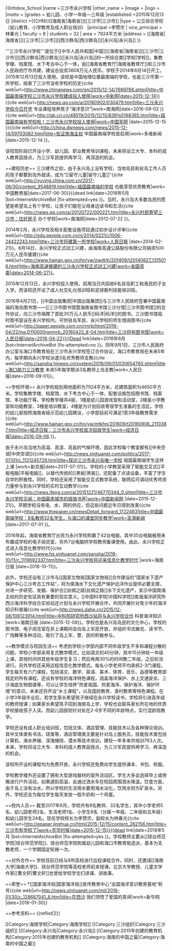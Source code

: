 {{Infobox_School
|name =三沙市永兴学校
|other_name =
|image =
|logo =
|motto =
|grades = 幼儿园、小学一年级—三年级
|established =2015年12月13日
|district ={{CHN}}[[海南省|海南省]][[三沙市|三沙市]]
|type = 公立综合学校（幼儿教育、小学教育及成人职业培训）
|principal =李赞宗 
| vice_principal = 林春光
| faculty        = 8
| students       = 32
| area           = 7924平方米 
|address = [[海南省|海南省]][[三沙市|三沙市]][[西沙群岛|西沙群岛]][[永兴岛|永兴岛]]
}}

'''三沙市永兴学校'''是位于[[中华人民共和国|中国]][[海南省|海南省]][[三沙市|三沙市]][[西沙群岛|西沙群岛]][[永兴岛|永兴岛]]的一所综合类[[学校|学校]]，集教学楼、档案馆、水下考古中心于一体，由[[海南省教育厅|海南省教育厅]]和三沙市人民政府厅市共建，建设总投资3608万元人民币。学校于2014年6月14日开工，2015年12月13日投入使用。该校是中国地理位置最南端的学校，也是三沙市第一所学校，结束了三沙市没有学校的历史<ref name=cns>{{cite web|url=http://www.chinanews.com/gn/2015/12-14/7669766.shtml|title=中国最南端学校三沙市永兴学校建成投入使用|work=中新网|date=2015-12-14}}</ref><ref name=hi>{{cite web|url=http://news.qq.com/a/20160902/030479.htm|title=三沙永兴学校今日开学 专设课程培养孩子“海洋意识”|work=南海网|date=2016-09-02 }}</ref><ref>{{cite web|url=http://gb.cri.cn/48519/2015/12/15/8391s5198365.htm|title=祖国最南端有学校啦！三沙市永兴学校投入使用|work=中国军网 |date=2015-12-15 }}</ref><ref name=dw>{{cite web|url=http://china.dwnews.com/news/2015-12-14/59703082.html|title=佐证南海主权 中国最南端学校首启用|work=多维新闻 |date=2015-12-14 }}</ref>。

该校现阶段已开设小学、幼儿园、职业教育培训课程，未来将设立大专、本科的成人教育函授点，为三沙军民提供再学习、再深造的机会<ref name=cns/>。

==建校历史==
三沙建市之初，由于永兴岛上没有学校，当地岛民和驻岛工作人员的孩子都要到岛外就读，成为“[[留守儿童|留守儿童]]”<ref name=china>{{cite web|url=http://yuying.china.com.cn/2017-06/30/content_9548819.htm|title=祖国最南端的学校 也能享受优质教育|work=中国教育报|date=2017-06-30}}{{dead link|date=2018年5月 |bot=InternetArchiveBot |fix-attempted=yes }}</ref>。当时，永兴岛大多数岛民的愿望是希望岛上有个学校，让孩子们能在父母身边读书和生活<ref>{{cite web|url=http://news.qq.com/a/20120722/000221.htm|title=永兴村民寄望三沙市：住好房子 办个学校|work=南海网|date=2012-07-22 }}</ref>。

2014年2月，永兴学校及相关配套设施项目通过初步设计评审<ref>{{cite web|url=http://edu.people.com.cn/n/2014/0221/c1006-24422243.html|title=三沙市将建第一所学校|work=人民日报 |date=2014-02-21}}</ref>。6月14日，永兴学校正式动工兴建，由海南高速公路股份有限公司捐资500万元人民币援建<ref>{{cite web|url=http://www.hainan.gov.cn/hn/yw/zwdt/tj/201406/t20140627_1315016.html|title=海南高速援建的三沙永兴学校正式动工兴建|work=省国资委|date=2014-06-27}}</ref>。

2015年12月13日，永兴学校投入使用<ref name=hi/>，启用当日共招收6名驻岛职工和渔民的子女入学，而该校还开设了成人社交礼仪培训班和足球裁判技能培训班<ref name=cns/>。

2016年4月21日，[[中国出版集团|中国出版集团]]与三沙市人民政府签署中国最南端的海岛图书馆——[[三沙市图书馆暨海南省图书馆三沙分馆|三沙市图书馆]]的合作协议，向三沙市捐赠了首批30万元人民币[[码洋|码洋]]的图书。三沙图书馆临时图书室设在永兴学校内，可供驻岛军民、永兴学校的师生借阅图书<ref>{{cite web|url=http://paper.people.com.cn/rmrb/html/2016-04/22/nw.D110000renmrb_20160422_8-04.htm|title=三沙将有图书馆|work=人民日报|date=2016-04-22}}{{Dead link|date=2018年6月 |bot=InternetArchiveBot |fix-attempted=no }}</ref>。同年9月1日，三沙市人民政府办公室与海口市教育局在三沙市永兴学校签订合作协议，海口市教育局在未来5年内，每学期向永兴学校派遣3名优秀教师支教<ref>{{cite web|url=http://sansha.hinews.cn/system/2016/09/01/030654760.shtml|title=海口助力三沙教育 未来5年每学期派3名教师上岛支教|work=人民日报|date=2016-09-01}}</ref>。

==学校环境==
永兴学校规划用地面积为7924平方米，总建筑面积为4650平方米<ref name=dw/>。学校集教学楼、档案馆、水下考古中心于一体<ref name=cns/>，配套设施包括图书馆、档案馆、多功能厅等<ref name=dw/>。学校教学楼共4层，1楼是幼儿园游戏室和活动室，2楼是小学教室和功能教室，3楼是培训教室，4楼是为计划招收寄宿学生准备的生活区<ref name=ifeng/>。学校的幼儿部按照海南省级示范幼儿园建设，小学部目前可满足1至3年级教育需求<ref>{{cite web|url=http://www.hainan.gov.cn/hn/yw/mtkhn/201609/t20160906_2110387.html|title=经济日报：三沙市永兴学校首次招收学生|work=经济日报|date=2016-09-06 }}</ref>。

由于永兴岛当地为高温、高湿、高盐的气候环境，因此学校每个教室都有[[中央空调|中央空调]]<ref name=xjb>{{cite web|url=http://news.xinhuanet.com/politics/2017-07/01/c_1121245729.htm|title=探访三沙市永兴岛唯一学校 祖国最南端学生这样上课 |work=新京报|date=2017-07-01}}</ref>。学校的小学教室采用了智能交互式[[平板电脑|平板电脑]]，以替代传统的[[黑板|黑板]]，还配备了点读设备，丰富了学生自学的积极性。同时，学校还采用了智能交互式教学系统，联网后可调动优秀师资力量参与到永兴学校的实时互动教学<ref name=ifeng>{{cite web|url=http://news.ifeng.com/a/20151221/46770344_0.shtml|title=三沙市永兴学校见闻：中国最南城市的琅琅书声|work=中国新闻网 |date=2015-12-21}}</ref>。早期学校没有电、水、网的供应，但这些问题近年已得到改善<ref name=pp>{{cite web|url=http://www.thepaper.cn/newsDetail_forward_1722463|title=中国最南端学校：8名教师32名学生，与海口的课堂同步教学|work=澎湃新闻 |date=2017-07-01 }}</ref>。

2016年起，海南省教育厅出资为永兴学校购置了42台电脑，其中35台电脑被用来布置成学校的电子阅览室，另外7台电脑供学校教师备课使用。由此，永兴学校正式进入信息化教学时代<ref>{{cite web|url=http://www.hq.xinhuanet.com/sansha/2016-10/11/c_1119692337.htm|title=三沙永兴学校将迎来信息化教学时代 |work=海南日报 |date=2016-10-11}}</ref>。

此外，学校还设有三沙市与[[国家文物局|国家文物局]]合作建设的“国家水下遗产保护中心三沙考古工作站”，将为南海水下文化遗产保护远洋作业提供必要支撑，对进一步研究、发掘、保护古[[丝绸之路|丝绸之路]]水下文化遗产，宣示中国南海主权的历史佐证具有重要的现实意义<ref name=dw/>。[[中国科学院|中国科学院]]南海海洋研究所西沙海洋科学综合实验站还计划与永兴学校开展合作，共同开展针对青少年的海洋知识科普展<ref>{{cite web|url=http://news.dahe.cn/2015/12-08/106123914.html|title=中科院研究所西沙站将与永兴学校合作 科普海洋知识  |work=海南日报 |date=2015-12-08}}</ref>。学校也是永兴岛岛民的文化中心，学校的图书馆、电子阅览室在非上课期间会向岛上军民开放，并组织书法展览、读书节、广场舞等多种活动，吸引了岛上军、警、民的积极参与<ref name=china/><ref name=pp/>。

==教学模式与校园生活==
考虑到学校小学部内部不同年级学生不多和课程分散的问题，学校小学部采用复式教学模式，比如语文的40分钟，其中15分钟给一年级上课，其他时间供其他年级学生复习；然后再用30%的时间教二年级，之后轮流进行。另外学校还采用远程信息化教学模式。每名小学老师平均承担2-3门课程<ref name=xjb/>。学生每天有六门课程，包括语文、数学、英语、美术、体育、音乐、品德等教育部规定的所有课程，还设有学校的海洋特色课程，涵盖海洋保护、水上交通安全、三沙海底生物图谱等，可以让学生培养“热爱祖国、热爱海洋、保护海洋、保护环境”的意识<ref name=hi/><ref name=xjb/>。未来还将开设“乡土课程”，以及国防教育、渔村教育等特色课程<ref name=ifeng/>。在小学3年级毕业后，若学生家长希望孩子继续在永兴学校读书，学校将引进高年级的教师授课；如果家长希望孩子回到海南岛上学，学校也会联系家长所在地的优质学校接收孩子入读<ref name=hi/>。而幼儿园部则针对处在2-6岁不同的年龄特点，实行混龄班教学<ref name=xjb/>。

学校还设有成人职业培训班，包括文体、酒店管理、技能技术以及各种理论培训。其中文体类有书法、球类等，酒店管理类主要是针对岛上服务员，技能技术类包括计算机、海水养殖、深海捕捞、潜水等技术培训，建校一年多来共培训763人次<ref name=china/><ref name=xjb/>。未来，学校将设立大专、本科的成人教育函授点，为三沙军民提供再学习、再深造的机会<ref name=cns/>。

该校所开设的课程均为免费开放，永兴学校还免费向学生提供课本、书包、校服<ref name=pp/>。

学校教学楼外还设置了拥有大型游戏器材的室外活动区<ref name=china/>。学生大多会选择早上或傍晚进行户外活动，如果遇到高温，会通过洒水车在校园周围洒水降温。饮食方面，由于岛上没有淡水，所以学校的生活用水要用海水淡化，饮用水则为矿泉水。另外，学校还会为每位学生每天发放一瓶牛奶和一个鸡蛋<ref name=xjb/>。

==校内人员==
截至2017年6月，学校共有8名教师、32名学生，其中小学老师5名、幼儿园老师2名、生活老师1名、小学生8名（分属一年级、二年级和五年级）和幼儿园学生24名<ref name=cns/><ref name=xjb/>。现任学校校长为李赞宗<ref name=xjb/>，副校长为林春光<ref>{{cite web|url=http://epaper.jinghua.cn/html/2015-12/15/content_262156.htm|title=三沙市有学校了|work=京华时报|date=2015-12-15}}{{dead link|date=2018年5月 |bot=InternetArchiveBot |fix-attempted=yes }}</ref>。学校教师主要从[[琼台师范学院|琼台师范学院]]、琼台师范学院附属幼儿园和海口市教育局选派，基本为支教老师，一个学期固定轮换一次<ref name=pp/>。

==对外合作==
学校目前已经与8所高校进行远程课程合作，同时，还邀请[[海南大学|海南大学]]、琼台师范学院等高校老师前来授课。北京大学教授、儿童文学作家[[曹文轩|曹文轩]]也曾给学校学生们讲课、讲故事<ref name=xjb/><ref name=pp/>。

==荣誉==
*[[国家海洋局|国家海洋局]]宣传教育中心“全国海洋意识教育基地”称号<ref>{{cite web|url=http://news.xinhuanet.com/mil/2016-01/30/c_128687041_8.htm|title=在西沙 我们领悟了爱国的真谛|work=新华网  |date=2016-01-30}}</ref>

==参考资料==
{{reflist|2}}

[[Category:海南学校|Category:海南学校]]
[[Category:三沙组织|Category:三沙组织]]
[[Category:永兴岛|Category:永兴岛]]
[[Category:2015年创建的教育机构|Category:2015年创建的教育机构]]
[[Category:海南的中国之最|Category:海南的中国之最]]